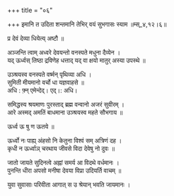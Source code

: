 +++
title = "०६"

+++
इमानि त उदिता शन्तमानि तेभिर् वयं सुभगासः स्याम ॥म्स्_४,१२।६॥  
    
  
प्र देवं देव्या धियेत्य् अष्टौ ॥  
    
अञ्जन्ति त्वाम् अध्वरे देवयन्तो वनस्पते मधुना दैव्येन ।  
यद् ऊर्ध्वस् तिष्ठा द्रविणेह धत्ताद् यद् वा क्षयो मातुर् अस्या उपस्थे ॥  
    
उञ्श्रयस्व वनस्पते वर्ष्मन् पृथिव्या अधि ।  
सुमिती मीयमानो वर्चो धा यज्ञवाहसे ॥  
अधि : फ़्न् एमेन्देद्। एद्।: अधि।  
    
समिद्धस्य श्रयमाणः पुरस्ताद् ब्रह्म वन्वानो अजरं सुवीरम् ।  
आरे अस्मद् अमतिं बाधमाना उञ्श्रयस्व महते सौभगाय ॥  
    
ऊर्ध्व ऊ षु ण ऊतये ॥  
    
ऊर्ध्वो नः पाह्य् अंहसो नि केतुना विश्वं सम् अत्रिणं दह ।  
कृधी न ऊर्ध्वाञ् चरथाय जीवसे विदा देवेषु नो दुवः ॥  
    
जातो जायते सुदिनत्वे अह्नां समर्य आ विदथे वर्धमानः ।  
पुनन्ति धीरा अपसो मनीषा देवया विप्रा उदियर्ति वाचम् ॥  
    
युवा सुवासाः परिवीता आगात् स उ श्रेयान् भवति जायमानः ।  